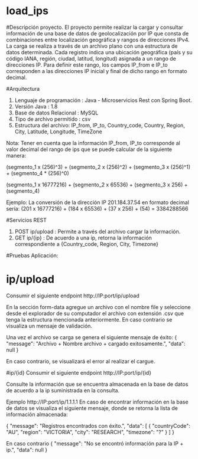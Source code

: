 # load_ips

#Descripción proyecto.
El proyecto permite realizar la cargar y consultar información de una base de datos de geolocalización por IP que consta de combinaciones entre localización geográfica y rangos de direcciones IPv4. La carga se realiza a través de un archivo plano con una estructura de datos determinada.
Cada registro indica una ubicación geográfica (país y su código IANA, región, ciudad, latitud, longitud) asignada a un rango de direcciones IP. 
Para definir este rango, los campos IP_from e IP_to corresponden a las direcciones IP inicial y final de dicho rango en formato decimal. 


#Arquitectura
1. Lenguaje de programación : Java - Microservicios Rest con Spring Boot.
2. Versión Java : 1.8
3. Base de datos Relacional : MySQL
4. Tipo de archivo permitido : csv
5. Estructura del archivo: IP_from, IP_to, Country_code, Country, Region, City, Latitude, Longitude, TimeZone

Nota: Tener en cuenta que la información IP_from, IP_to corresponde al valor decimal del rango de ips que se puede calcular de la siguiente manera:

(segmento_1 x (256)^3) + (segmento_2 x (256)^2) + (segmento_3 x (256)^1) + (segmento_4 * (256)^0)

(segmento_1 x 16777216) + (segmento_2 x 65536) + (segmento_3 x 256) + (segmento_4)

Ejemplo:
La conversión de la dirección IP 201.184.37.54 en formato decimal sería:
(201 x 16777216) + (184 x 65536) + (37 x 256) + (54) = 3384288566

#Servicios REST
1. POST ip/upload : Permite a través del archivo cargar la información.
2. GET ip/{ip} : De acuerdo a una ip, retorna la información correspondiente a {Country_code, Region, City, Timezone}

#Pruebas Aplicación:
# ip/upload
Consumir el siguiente endpoint http://IP:port/ip/upload

En la sección form-data agregue un archivo con el nombre file y seleccione desde el explorador de su computador el archivo con extensión .csv que tenga la estructura mencionada anteriormente. En caso contrario se visualiza un mensaje de validación.

Una vez el archivo se carga se genera el siguiente mensaje de éxito: 
{
    "message": "Archivo + Nombre archivo + cargado exitosamente.",
    "data": null
}

En caso contrario, se visualizará el error al realizar el cargue.

#ip/{id}
Consumir el siguiente endpoint http://IP:port/ip/{id}

Consulte la información que se encuentra almacenada en la base de datos de acuerdo a la ip suministrada en la consulta. 

Ejemplo  http://IP:port/ip/1.1.1.1
En caso de encontrar información en la base de datos se visualiza el siguiente mensaje, donde se retorna la lista de información almacenada:

{
    "message": "Registros encontrados con éxito.",
    "data": [
        {
            "countryCode": "AU",
            "region": "VICTORIA",
            "city": "RESEARCH",
            "timezone": "?"
        }
    ]
}

En caso contrario
{
    "message": "No se encontró información para la IP + ip.",
    "data": null
}
